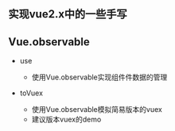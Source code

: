 ## 实现vue2.x中的一些手写

## Vue.observable

* use
  * 使用Vue.observable实现组件件数据的管理
  
* toVuex
  * 使用Vue.observable模拟简易版本的vuex
  * 建议版本vuex的demo

